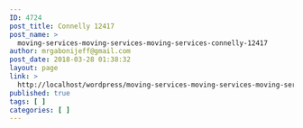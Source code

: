 ```yaml
---
ID: 4724
post_title: Connelly 12417
post_name: >
  moving-services-moving-services-moving-services-connelly-12417
author: mrgabonijeff@gmail.com
post_date: 2018-03-28 01:38:32
layout: page
link: >
  http://localhost/wordpress/moving-services-moving-services-moving-services-connelly-12417/
published: true
tags: [ ]
categories: [ ]
---
```

